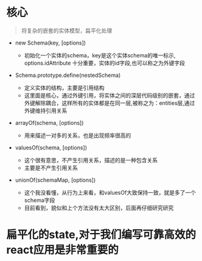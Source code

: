 # 核心
 > 将复杂的嵌套的实体模型，扁平化处理

 - new Schema(key, [options])
    * 初始化一个实体的schema，key是这个实体schema的唯一标示,
    options.idAttribute 十分重要，实体的id字段,也可以称之为外键字段

 - Schema.prototype.define(nestedSchema)
    * 定义实体的结构，主要是引用结构
    * 这里面是核心，通过外键引用，将实体之间的深层代码级别的嵌套，通过外键解除耦合，这样所有的实体都是在同一层,被称之为：entities层,通过外键维持引用关系

 - arrayOf(schema, [options])
    * 用来描述一对多的关系，也是出现频率很高的

 - valuesOf(schema, [options])
    * 这个很有意思，不产生引用关系，描述的是一种包含关系
    * 主要是不产生引用关系

 - unionOf(schemaMap, [options])
    * 这个我没看懂，从行为上来看，和valuesOf大致保持一致，就是多了一个schema字段
    * 目前看到，貌似和上个方法没有太大区别，后面再仔细研究研究

# 扁平化的state,对于我们编写可靠高效的react应用是非常重要的
